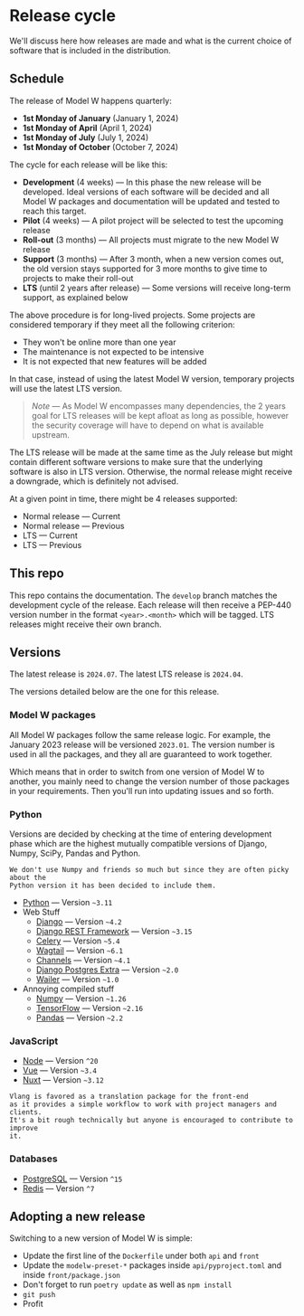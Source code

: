 # Release cycle

We'll discuss here how releases are made and what is the current choice of
software that is included in the distribution.

## Schedule

The release of Model W happens quarterly:

-   **1st Monday of January** (January 1, 2024)
-   **1st Monday of April** (April 1, 2024)
-   **1st Monday of July** (July 1, 2024)
-   **1st Monday of October** (October 7, 2024)

The cycle for each release will be like this:

-   **Development** (4 weeks) &mdash; In this phase the new release will be
    developed. Ideal versions of each software will be decided and all Model W
    packages and documentation will be updated and tested to reach this target.
-   **Pilot** (4 weeks) &mdash; A pilot project will be selected to test the
    upcoming release
-   **Roll-out** (3 months) &mdash; All projects must migrate to the new Model W
    release
-   **Support** (3 months) &mdash; After 3 month, when a new version comes out,
    the old version stays supported for 3 more months to give time to projects
    to make their roll-out
-   **LTS** (until 2 years after release) &mdash; Some versions will receive
    long-term support, as explained below

The above procedure is for long-lived projects. Some projects are considered
temporary if they meet all the following criterion:

-   They won't be online more than one year
-   The maintenance is not expected to be intensive
-   It is not expected that new features will be added

In that case, instead of using the latest Model W version, temporary projects
will use the latest LTS version.

> _Note_ &mdash; As Model W encompasses many dependencies, the 2 years goal for
> LTS releases will be kept afloat as long as possible, however the security
> coverage will have to depend on what is available upstream.

The LTS release will be made at the same time as the July release but might
contain different software versions to make sure that the underlying software is
also in LTS version. Otherwise, the normal release might receive a downgrade,
which is definitely not advised.

At a given point in time, there might be 4 releases supported:

-   Normal release &mdash; Current
-   Normal release &mdash; Previous
-   LTS &mdash; Current
-   LTS &mdash; Previous

## This repo

This repo contains the documentation. The `develop` branch matches the
development cycle of the release. Each release will then receive a PEP-440
version number in the format `<year>.<month>` which will be tagged. LTS releases
might receive their own branch.

## Versions

The latest release is `2024.07`. The latest LTS release is `2024.04`.

The versions detailed below are the one for this release.

### Model W packages

All Model W packages follow the same release logic. For example, the January
2023 release will be versioned `2023.01`. The version number is used in all the
packages, and they all are guaranteed to work together.

Which means that in order to switch from one version of Model W to another, you
mainly need to change the version number of those packages in your requirements.
Then you'll run into updating issues and so forth.

### Python

Versions are decided by checking at the time of entering development phase which
are the highest mutually compatible versions of Django, Numpy, SciPy, Pandas and
Python.

```{note}
We don't use Numpy and friends so much but since they are often picky about the
Python version it has been decided to include them.
```

-   [Python](https://endoflife.date/python) &mdash; Version `~3.11`
-   Web Stuff
    -   [Django](https://www.djangoproject.com/download/) &mdash; Version `~4.2`
    -   [Django REST Framework](https://www.django-rest-framework.org/community/release-notes/)
        &mdash; Version `~3.15`
    -   [Celery](https://github.com/celery/celery/releases) &mdash; Version
        `~5.4`
    -   [Wagtail](https://docs.wagtail.io/en/stable/releases/index.html) &mdash;
        Version `~6.1`
    -   [Channels](https://channels.readthedocs.io/en/stable/releases/index.html)
        &mdash; Version `~4.1`
    -   [Django Postgres Extra](https://django-postgres-extra.readthedocs.io/en/latest/major_releases.html)
        &mdash; Version `~2.0`
    -   [Wailer](https://github.com/WithAgency/Wailer/tags) &mdash; Version
        `~1.0`
-   Annoying compiled stuff
    -   [Numpy](https://numpy.org/news/) &mdash; Version `~1.26`
    -   [TensorFlow](https://github.com/tensorflow/tensorflow/releases) &mdash;
        Version `~2.16`
    -   [Pandas](https://pandas.pydata.org/docs/whatsnew/index.html) &mdash;
        Version `~2.2`

### JavaScript

-   [Node](https://nodejs.org/en/about/releases/) &mdash; Version `^20`
-   [Vue](https://endoflife.date/vue) &mdash; Version `~3.4`
-   [Nuxt](https://nuxtjs.org/releases) &mdash; Version `~3.12`

```{note}
Vlang is favored as a translation package for the front-end
as it provides a simple workflow to work with project managers and clients.
It's a bit rough technically but anyone is encouraged to contribute to improve
it.
```

### Databases

-   [PostgreSQL](https://www.postgresql.org/support/versioning/) &mdash; Version
    `^15`
-   [Redis](https://redis.io/topics/release-notes) &mdash; Version `^7`

## Adopting a new release

Switching to a new version of Model W is simple:

-   Update the first line of the `Dockerfile` under both `api` and `front`
-   Update the `modelw-preset-*` packages inside `api/pyproject.toml` and inside
    `front/package.json`
-   Don't forget to run `poetry update` as well as `npm install`
-   `git push`
-   Profit
